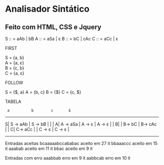 # Analisador Sintático 

## Feito com HTML, CSS e Jquery

S :: = aAb | bB
A :: = aSa | ε
B :: = bC  | cAc
C :: = aCc | ε


FIRST                 

S = {a, b}          
A = {a, ε}          
B = {c, b}          
C = {a, ε}          

FOLLOW

S = {$, a}
A = {b, c}
B = {$}
C = {c, $}

TABELA

     a          b        c       $
_________________________________________
S| S -> aAb | S -> bB |         |        |
A| A -> aSa | A -> ε  | A -> ε  |        |
B|          | B-> bC  | B-> cAc |        | 
C| C-> aCc  |         | C -> ε  | C -> ε |
_________________________________________

Entradas aceitas
bcaaaaabccababac aceito em 27 it
bbaaaccc aceito em 15 it
aaabab aceito em 11 it
bbac aceito em 9 it

Entradas com erro
aaabbab erro em 9 it
aabbcab erro em 10 it
